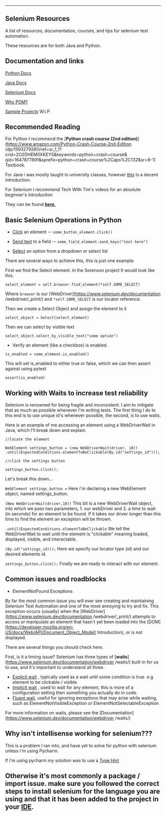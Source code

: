 ------------------------------------------------------------------------------------------
## Selenium Resources

A list of resources, documentation, courses, and tips for selenium test automation.

These resources are for both Java and Python.

## Documentation and links

[Python Docs](https://www.python.org/doc/)

[Java Docs](https://docs.oracle.com/en/java/)

[Selenium Docs](https://www.selenium.dev/documentation/)

[Why POM?](https://www.guru99.com/page-object-model-pom-page-factory-in-selenium-ultimate-guide.html)

[Sample Projects](https://github.com/d-henry/Selenium-Samples) W.I.P


## Recommended Reading 

For Python I recommend the [**Python crash course (2nd edition)**](https://www.amazon.com/Python-Crash-Course-2nd-Edition
/dp/1593279280/ref=sr_1_1?crid=2O2DHEM0XKEY5&keywords=python+crash+course&
qid=1647877891&sprefix=python+crash+course%2Caps%2C132&sr=8-1) Textbook.

For Java i was mostly taught in university classes, however [this](https://www.w3schools.com/java/java_intro.asp)
 Is a decent introduction.

For Selenium I recommend Tech With Tim's videos for an absolute beginner's introduction

They can be found [**here.**](https://www.youtube.com/playlist?list=PLzMcBGfZo4-n40rB1XaJ0ak1bemvlqumQ)

## Basic Selenium Operations in Python

- [Click](https://www.selenium.dev/documentation/webdriver/elements/interactions/#click) an 
  element -- `some_button_element.click()`

- [Send text](https://www.selenium.dev/documentation/webdriver/elements/interactions/#send-keys) to a 
  field -- `some_field_element.send_keys("text here")`

- [Select](https://www.selenium.dev/documentation/webdriver/elements/select_lists/) an option from a dropdown or select list

There are several ways to achieve this, this is just one example.

First we find the Select element. in the Sorenson project It would look like this.

`select_element = self.browser.find_element(*self.SOME_SELECT)`

Where `browser` is our [WebDriver](https://www.selenium.dev/documentation
/webdriver/_print/) and `*self.SOME_SELECT` is our locator reference.

Then we create a Select Object and assign the element to it

`select_object = Select(select_element)`

Then we can select by visible text

`select_object.select_by_visible_text("some option")`

- Verify an element (like a checkbox) is enabled.

`is_enabled = some_element.is_enabled()`

This will set is_enabled to either true or false, which we can then assert against using pytest

`assert(is_enabled)`

## Working with Waits to increase test reliability

Selenium is renowned for being fragile and inconsistent. I aim to mitigate that as much as possible whenever I'm writing
tests. The first thing I do to this end is to use unique id's whenever possible, the second, is to use waits.

Here is an example of me accessing an element using a WebDriverWait in Java, which I'll break down and explain.

`//locate the element`

`WebElement settings_button = (new WebDriverWait(driver, 10))`
`.until(ExpectedConditions.elementToBeClickable(By.id("settings_id")));`

`//click the settings button`

`settings_button.click();`

Let's break this down...

`WebElement settings_button =`
Here i'm declaring a new WebElement object, named settings_button.

`(New WebDriverWait(driver,10))`
This bit is a new WebDriverWait object, into which we pass two parameters, 1. our webDriver and 2. a time to wait (in seconds)
for an element to be found. If it takes our driver longer than this time to find the element an exception will be thrown.

`.until(ExpectedConditions.elementToBeClickable`
We tell the WebDriverWait to wait until the element is "clickable" meaning loaded, displayed, visible, and interactable.

`(By.id("settings_id)));`
Here we specify our locator type (id) and our desired elements id.

`settings_button.click();`
Finally we are ready to interact with our element.




## Common issues and roadblocks

- ElementNotFound Exceptions

By far the most common issue you will ever see creating and maintaining Selenium Test Automation and one of the most
annoying to try and fix. This exception occurs (usually) when the [WebDriver](https://www.selenium.dev/documentation
/webdriver/_print/) attempts to access or manipulate an element that hasn't yet been loaded into the
[DOM](https://developer.mozilla.org/en-US/docs/Web/API/Document_Object_Model/
Introduction), or is not displayed.

There are several things you should check here.

First, is it a timing issue? Selenium has three types of [**waits**](https://www.selenium.dev/documentation/webdriver
/waits/) built in for us to use, and it's important to understand
all three.

+ [Explicit wait](https://www.selenium.dev/documentation/webdriver/waits/#explicit-wait)
  , typically used as a wait until some condition is true. e.g element to be clickable / visible.
+ [Implicit wait](https://www.selenium.dev/documentation/webdriver/waits/#implicit-wait)
  , used to wait for any element, this is more of a configuration setting then something you
 actually do in code.
+ [Fluent wait](https://www.selenium.dev/documentation/webdriver/waits/#fluentwait), useful for ignoring
   exceptions that may arise while waiting, such as ElementNotVisibleException or 
  ElementNotSelectableException

For more information on waits, please see the [Documentation](https://www.selenium.dev/documentation/webdriver
/waits/)

## Why isn't intellisense working for selenium???

This is a problem I ran into, and have yet to solve for python with selenium unless i'm using Pycharm.

If i'm using pycharm my solution was to use a [Type Hint](https://www.jetbrains.com/help/pycharm/type-hinting-in-product.html)

Otherwise it's most commonly a package / import issue. make sure you followed the correct steps to install selenium for
the language you are using and that it has been added to the project in your [IDE](https://www.codecademy.com/article/what-is-an-ide).
------------------------------------------------------------------------------------------







